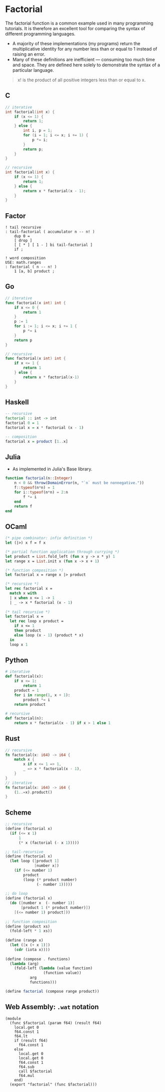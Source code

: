 # Factorial

The factorial function is a common example used in many programming tutorials. 
It is therefore an excellent tool for comparing the syntax of different programming languages.

- A majority of these implementations (my programs) return the multiplicative identity for any number 
  less than or equal to 1 instead of raising an error.
- Many of these definitions are inefficient — consuming too much time and space.
  They are defined here solely to demonstrate the syntax of a particular language.

> x! is the product of all positive integers less than or equal to x.

## C

```c
// iterative
int factorial(int x) {
    if (x <= 1) {
        return 1;
    } else {
        int i, p = 1;
        for (i = 1; i <= x; i += 1) {
            p *= i;
        }
        return p;
    }
}

// recursive
int factorial(int x) {
    if (x <= 1) {
        return 1;
    } else {
        return x * factorial(x - 1);
    }
}
```

## Factor

```factor
! tail recursive
: tail-factorial ( accumulator n -- n! )
    dup 0 =
    [ drop ]
    [ [ * ] [ 1 - ] bi tail-factorial ]
    if ;

! word composition
USE: math.ranges
: factorial ( n -- n! )
    1 [a, b] product ;
```

## Go

```go
// iterative
func factorial(x int) int {
	if x <= 0 {
		return 1
	}
	p := 1
	for i := 1; i <= x; i += 1 {
		p *= i
	}
	return p
}

// recursive
func factorial(x int) int {
	if x <= 1 {
		return 1
	} else {
		return x * factorial(x-1)
	}
}
```

## Haskell

```haskell
-- recursive
factorial :: int -> int 
factorial 0 = 1  
factorial x = x * factorial (x - 1)

-- composition
factorial x = product [1..x]
```

## Julia 

- As implemented in Julia's Base library.

```julia
function factorial(n::Integer)
    n < 0 && throw(DomainError(n, "`n` must be nonnegative."))
    f::typeof(n*n) = 1
    for i::typeof(n*n) = 2:n
        f *= i
    end
    return f
end
```

## OCaml

```ocaml
(* pipe combinator: infix definition *)
let (|>) x f = f x

(* partial function application through currying *)    
let product = List.fold_left (fun x y -> x * y) 1             
let range x = List.init x (fun x -> x + 1)

(* function composition *)    
let factorial x = range x |> product

(* recursive *)
let rec factorial x =
  match x with
  | x when x <= 1 -> 1
  | _ -> x * factorial (x - 1)
  
(* tail recursive *)
let factorial x =
  let rec loop x product =
    if x <= 1
    then product
    else loop (x - 1) (product * x)
  in
  loop x 1
```

## Python

```python
# iterative
def factorial(x):
    if x <= 1:
        return 1
    product = 1
    for i in range(1, x + 1):
        product *= i
    return product
    
# recursive
def factorial(n):
    return x * factorial(x - 1) if x > 1 else 1
```

## Rust

```rust
// recursive
fn factorial(x: i64) -> i64 {
    match x {
        x if x <= 1 => 1,
        _ => x * factorial(x - 1),
    }
}
// iterative
fn factorial(x: i64) -> i64 {
    (1..=x).product()
}
```

## Scheme

```scheme
;; recursive
(define (factorial x)
  (if (<= x 1)
      1
      (* x (factorial (- x 1)))))

;; tail-recursive
(define (factorial x)
  (let loop ([product 1]
             [number x])
    (if (<= number 1)
        product
        (loop (* product number) 
              (- number 1)))))
              
;; do loop
(define (factorial x)
  (do ([number x  (- number 1)]
       [product 1 (* product number)])
    [(<= number 1) product]))
    
;; function composition
(define (product xs)
  (fold-left * 1 xs))
    
(define (range x)
  (let ([x (+ x 1)])
    (cdr (iota x))))
      
(define (compose . functions)
  (lambda (arg)
    (fold-left (lambda (value function)
                 (function value))
	       arg
	       functions)))

(define factorial (compose range product))
```

## Web Assembly: `.wat` notation

```wasm
(module
  (func $factorial (param f64) (result f64)
    local.get 0
    f64.const 1
    f64.lt
    if (result f64)
      f64.const 1
    else
      local.get 0
      local.get 0
      f64.const 1
      f64.sub
      call $factorial
      f64.mul
    end)
  (export "factorial" (func $factorial)))
```
